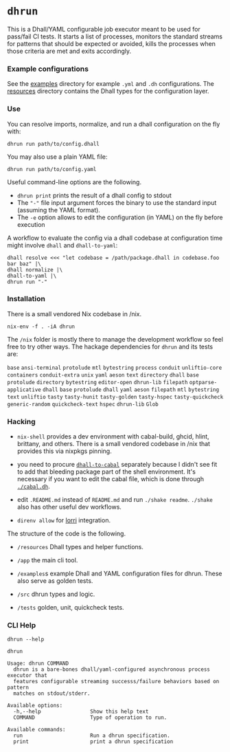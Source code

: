 `dhrun`
=======

This is a Dhall/YAML configurable job executor meant to be used for
pass/fail CI tests. It starts a list of processes, monitors the standard
streams for patterns that should be expected or avoided, kills the
processes when those criteria are met and exits accordingly.

### Example configurations

See the [examples](./examples/) directory for example `.yml` and `.dh`
configurations. The [resources](./resources) directory contains the
Dhall types for the configuration layer.

### Use

You can resolve imports, normalize, and run a dhall configuration on the
fly with:

``` {.bash}
dhrun run path/to/config.dhall 
```

You may also use a plain YAML file:

``` {.bash}
dhrun run path/to/config.yaml
```

Useful command-line options are the following.

-   `dhrun print` prints the result of a dhall config to stdout
-   The `"-"` file input argument forces the binary to use the standard
    input (assuming the YAML format).
-   The `-e` option allows to edit the configuration (in YAML) on the
    fly before execution

A workflow to evaluate the config via a dhall codebase at configuration
time might involve `dhall` and `dhall-to-yaml`:

``` {.bash}
dhall resolve <<< "let codebase = /path/package.dhall in codebase.foo bar baz" |\
dhall normalize |\
dhall-to-yaml |\
dhrun run "-" 
```

### Installation

There is a small vendored Nix codebase in /nix.

    nix-env -f . -iA dhrun

The `/nix` folder is mostly there to manage the development workflow so
feel free to try other ways. The hackage dependencies for `dhrun` and
its tests are:

`base` `ansi-terminal` `protolude` `mtl` `bytestring` `process`
`conduit` `unliftio-core` `containers` `conduit-extra` `unix` `yaml`
`aeson` `text` `directory` `dhall` `base` `protolude` `directory`
`bytestring` `editor-open` `dhrun-lib` `filepath` `optparse-applicative`
`dhall` `base` `protolude` `dhall` `yaml` `aeson` `filepath` `mtl`
`bytestring` `text` `unliftio` `tasty` `tasty-hunit` `tasty-golden`
`tasty-hspec` `tasty-quickcheck` `generic-random` `quickcheck-text`
`hspec` `dhrun-lib` `Glob`

### Hacking

-   `nix-shell` provides a dev environment with cabal-build, ghcid,
    hlint, brittany, and others. There is a small vendored codebase in
    /nix that provides this via nixpkgs pinning.

-   you need to procure
    [`dhall-to-cabal`](https://github.com/dhall-lang/dhall-to-cabal)
    separately because I didn't see fit to add that bleeding package
    part of the shell environment. It's necessary if you want to edit
    the cabal file, which is done through [`./cabal.dh`](./cabal.dh).

-   edit `.README.md` instead of `README.md` and run `./shake readme`.
    `./shake` also has other useful dev workflows.

-   `direnv allow` for [lorri](https://github.com/target/lorri)
    integration.

The structure of the code is the following.

-   `/resources` Dhall types and helper functions.

-   `/app` the main cli tool.

-   `/examples`s example Dhall and YAML configuration files for dhrun.
    These also serve as golden tests.

-   `/src` dhrun types and logic.

-   `/tests` golden, unit, quickcheck tests.

### CLI Help

``` {.hidden}
dhrun --help
```

``` {.txt}
dhrun

Usage: dhrun COMMAND
  dhrun is a bare-bones dhall/yaml-configured asynchronous process executor that
  features configurable streaming successs/failure behaviors based on pattern
  matches on stdout/stderr.

Available options:
  -h,--help                Show this help text
  COMMAND                  Type of operation to run.

Available commands:
  run                      Run a dhrun specification.
  print                    print a dhrun specification
```
